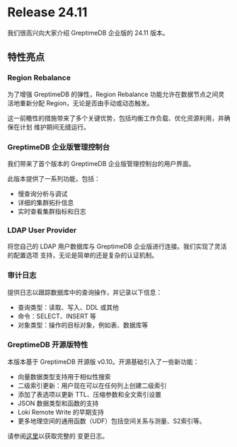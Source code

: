 # Release 24.11

我们很高兴向大家介绍 GreptimeDB 企业版的 24.11 版本。

## 特性亮点

### Region Rebalance

为了增强 GreptimeDB 的弹性，Region Rebalance 功能允许在数据节点之间灵活地重新分配
Region，无论是否由手动或动态触发。

这一前瞻性的措施带来了多个关键优势，包括均衡工作负载、优化资源利用，并确保在计划
维护期间无缝运行。

###  GreptimeDB 企业版管理控制台

我们带来了首个版本的 GreptimeDB 企业版管理控制台的用户界面。

此版本提供了一系列功能，包括：

- 慢查询分析与调试
- 详细的集群拓扑信息
- 实时查看集群指标和日志

### LDAP User Provider

将您自己的 LDAP 用户数据库与 GreptimeDB 企业版进行连接。我们实现了灵活的配置选项
支持，无论是简单的还是复杂的认证机制。

### 审计日志

提供日志以跟踪数据库中的查询操作，并记录以下信息：

- 查询类型：读取、写入、DDL 或其他
- 命令：SELECT、INSERT 等
- 对象类型：操作的目标对象，例如表、数据库等

### GreptimeDB 开源版特性

本版本基于 GreptimeDB 开源版 v0.10。开源基础引入了一些新功能：

- 向量数据类型支持用于相似性搜索
- 二级索引更新：用户现在可以在任何列上创建二级索引
- 添加了表选项以更新 TTL、压缩参数和全文索引设置
- JSON 数据类型和函数的支持
- Loki Remote Write 的早期支持
- 更多地理空间的通用函数（UDF）包括空间关系与测量、S2索引等。

请参阅[这里](https://docs.greptime.com/release-notes/release-0-10-0)以获取完整的
变更日志。
